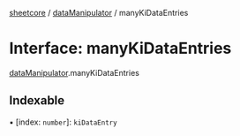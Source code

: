 [sheetcore](../docs.md) / [dataManipulator](../modules/dataManipulator.md) / manyKiDataEntries

# Interface: manyKiDataEntries

[dataManipulator](../modules/dataManipulator.md).manyKiDataEntries

## Indexable

▪ [index: `number`]: `kiDataEntry`
